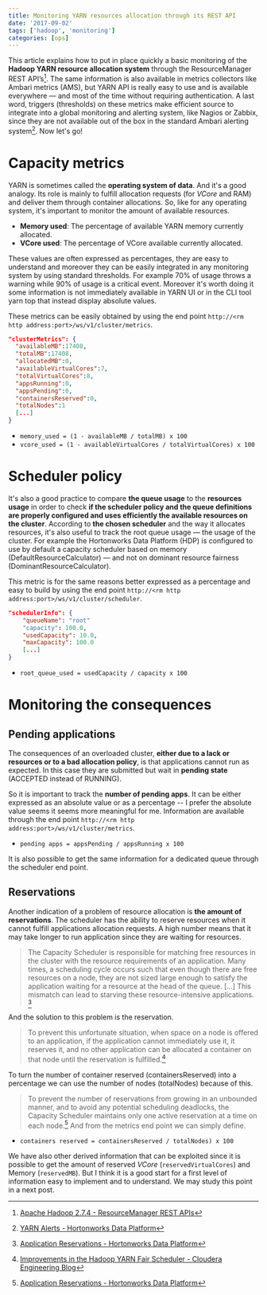 ```yaml
---
title: Monitoring YARN resources allocation through its REST API
date: '2017-09-02'
tags: ['hadoop', 'monitoring']
categories: [ops]
---
```


This article explains how to put in place quickly a basic monitoring of the **Hadoop YARN resource allocation system** through the ResourceManager REST API’s[^1]. The same information is also available in metrics collectors like Ambari metrics (AMS), but YARN API is really easy to use and is available everywhere — and most of the time without requiring authentication. A last word, triggers (thresholds) on these metrics make efficient source to integrate into a global monitoring and alerting system, like Nagios or Zabbix, since they are not available out of the box in the standard Ambari alerting system[^2]. Now let's go!

# Capacity metrics

YARN is sometimes called the **operating system of data**. And it's a good analogy. Its role is mainly to fulfill allocation requests (for *VCore* and RAM) and deliver them through container allocations. So, like for any operating system, it's important to monitor the amount of available resources.

* **Memory used**: The percentage of available YARN memory currently allocated.
* **VCore used**: The percentage of VCore available currently allocated.

These values are often expressed as percentages, they are easy to understand and moreover they can be easily integrated in any monitoring system by using standard thresholds. For example 70% of usage throws a warning while 90% of usage is a critical event. Moreover it's worth doing it some information is not immediately available in YARN UI or in the CLI tool yarn top that instead display absolute values.

These metrics can be easily obtained by using the end point `http://<rm http address:port>/ws/v1/cluster/metrics`.

```json
"clusterMetrics": {
  "availableMB":17408,
  "totalMB":17408,
  "allocatedMB":0,
  "availableVirtualCores":7,
  "totalVirtualCores":8,
  "appsRunning":0,
  "appsPending":0,
  "containersReserved":0,
  "totalNodes":1
  [...]
}
```

* `memory_used = (1 - availableMB / totalMB) x 100`
* `vcore_used = (1 - availableVirtualCores / totalVirtualCores) x 100`

# Scheduler policy

It's also a good practice to compare **the queue usage** to the **resources usage** in order to check **if the scheduler policy and the queue definitions are properly configured and uses efficiently the available resources on the cluster**. According to **the chosen scheduler** and the way it allocates resources, it's also useful to track the root queue usage — the usage of the cluster. For example the Hortonworks Data Platform (HDP) is configured to use by default a capacity scheduler based on memory (DefaultResourceCalculator) — and not on dominant resource fairness (DominantResourceCalculator).

This metric is for the same reasons better expressed as a percentage and easy to build by using the end point `http://<rm http address:port>/ws/v1/cluster/scheduler`.

```json
"schedulerInfo": {
    "queueName": "root"
    "capacity": 100.0,
    "usedCapacity": 10.0,
    "maxCapacity": 100.0
    [...]
}
```

* `root_queue_used = usedCapacity / capacity x 100`

# Monitoring the consequences

## Pending applications

The consequences of an overloaded cluster, **either due to a lack or resources or to a bad allocation policy**, is that applications cannot run as expected. In this case they are submitted but wait in **pending state** (ACCEPTED instead of RUNNING).

So it is important to track the **number of pending apps**. It can be either expressed as an absolute value or as a percentage -- I prefer the absolute value seems it seems more meaningful for me. Information are available through the end point `http://<rm http address:port>/ws/v1/cluster/metrics`.

* `pending apps = appsPending / appsRunning x 100`

It is also possible to get the same information for a dedicated queue through the scheduler end point.

## Reservations

Another indication of a problem of resource allocation is **the amount of reservations**. The scheduler has the ability to reserve resources when it cannot fulfill applications allocation requests. A high number means that it may take longer to run application since they are waiting for resources.

> The Capacity Scheduler is responsible for matching free resources in the cluster with the resource requirements of an application. Many times, a scheduling cycle occurs such that even though there are free resources on a node, they are not sized large enough to satisfy the application waiting for a resource at the head of the queue. [...] This mismatch can lead to starving these resource-intensive applications. [^3]

And the solution to this problem is the reservation.

> To prevent this unfortunate situation, when space on a node is offered to an application, if the application cannot immediately use it, it reserves it, and no other application can be allocated a container on that node until the reservation is fulfilled.[^4]

To turn the number of container reserved (containersReserved) into a percentage we can use the number of nodes (totalNodes) because of this.

> To prevent the number of reservations from growing in an unbounded manner, and to avoid any potential scheduling deadlocks, the Capacity Scheduler maintains only one active reservation at a time on each node.[^3]
And from the metrics end point we can simply define.

* `containers reserved = containersReserved / totalNodes) x 100`

We have also other derived information that can be exploited since it is possible to get the amount of reserved *VCore* (`reservedVirtualCores`) and Memory (`reservedMB`). But I think it is a good start for a first level of information easy to implement and to understand. We may study this point in a next post.

[^1]: [Apache Hadoop 2.7.4 - ResourceManager REST APIs](https://hadoop.apache.org/docs/stable/hadoop-yarn/hadoop-yarn-site/ResourceManagerRest.html)
[^2]: [YARN Alerts - Hortonworks Data Platform](https://docs.hortonworks.com/HDPDocuments/Ambari-2.5.1.0/bk_ambari-operations/content/yarn_alerts.html)
[^3]: [Application Reservations - Hortonworks Data Platform](https://docs.hortonworks.com/HDPDocuments/HDP2/HDP-2.5.3/bk_yarn-resource-management/content/application_reservations.html)
[^4]: [Improvements in the Hadoop YARN Fair Scheduler - Cloudera Engineering Blog](http://blog.cloudera.com/blog/2013/06/improvements-in-the-hadoop-yarn-fair-scheduler)